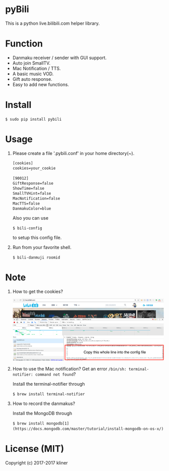 # pyBili

This is a python live.bilibili.com helper library.

# Function

* Danmaku receiver / sender with GUI support.
* Auto join SmallTV.
* Mac Notification / TTS.
* A basic music VOD.
* Gift auto response.
* Easy to add new functions.

# Install

`$ sudo pip install pybili`

# Usage

1. Please create a file '.pybili.conf' in your home directory(~).

    ```
    [cookies]
    cookies=your_cookie
    
    [90012]
    GiftResponse=false
    ShowTime=false
    SmallTVHint=false
    MacNotification=false
    MacTTS=false
    DanmakuColor=blue
    ```

    Also you can use 

    `$ bili-config`

    to setup this config file.

2. Run from your favorite shell.

    `$ bili-danmuji roomid`

# Note

1. How to get the cookies?

    ![get cookies](/images/get_cookies.png)
    
2. How to use the Mac notification? Get an error `/bin/sh: terminal-notifier: command not found`?

    Install the terminal-notifier through 
    
    `$ brew install terminal-notifier`

3. How to record the danmakus?

    Install the MongoDB through

    `$ brew install mongodb[1](https://docs.mongodb.com/master/tutorial/install-mongodb-on-os-x/)`

# License (MIT)

Copyright (c) 2017-2017 kliner
